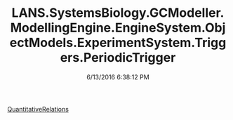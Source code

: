 ﻿---
title: LANS.SystemsBiology.GCModeller.ModellingEngine.EngineSystem.ObjectModels.ExperimentSystem.Triggers.PeriodicTrigger
date: 6/13/2016 6:38:12 PM
---

[QuantitativeRelations](T-LANS.SystemsBiology.GCModeller.ModellingEngine.EngineSystem.ObjectModels.ExperimentSystem.Triggers.PeriodicTrigger.QuantitativeRelations.html)
